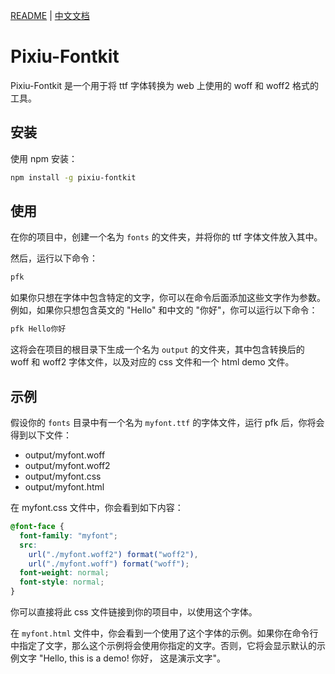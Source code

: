 [README](README.md) | [中文文档](README_zh-CN.md)

# Pixiu-Fontkit

Pixiu-Fontkit 是一个用于将 ttf 字体转换为 web 上使用的 woff 和 woff2 格式的工具。

## 安装

使用 npm 安装：

```bash
npm install -g pixiu-fontkit
```

## 使用

在你的项目中，创建一个名为 `fonts` 的文件夹，并将你的 ttf 字体文件放入其中。

然后，运行以下命令：

```bash
pfk
```

如果你只想在字体中包含特定的文字，你可以在命令后面添加这些文字作为参数。例如，如果你只想包含英文的 "Hello" 和中文的 "你好"，你可以运行以下命令：

```bash
pfk Hello你好
```

这将会在项目的根目录下生成一个名为 `output` 的文件夹，其中包含转换后的 woff 和 woff2 字体文件，以及对应的 css 文件和一个 html demo 文件。

## 示例

假设你的 `fonts` 目录中有一个名为 `myfont.ttf` 的字体文件，运行 pfk 后，你将会得到以下文件：

- output/myfont.woff
- output/myfont.woff2
- output/myfont.css
- output/myfont.html

在 myfont.css 文件中，你会看到如下内容：

```css
@font-face {
  font-family: "myfont";
  src:
    url("./myfont.woff2") format("woff2"),
    url("./myfont.woff") format("woff");
  font-weight: normal;
  font-style: normal;
}
```

你可以直接将此 css 文件链接到你的项目中，以使用这个字体。

在 `myfont.html` 文件中，你会看到一个使用了这个字体的示例。如果你在命令行中指定了文字，那么这个示例将会使用你指定的文字。否则，它将会显示默认的示例文字 "Hello, this is a demo! 你好， 这是演示文字"。
